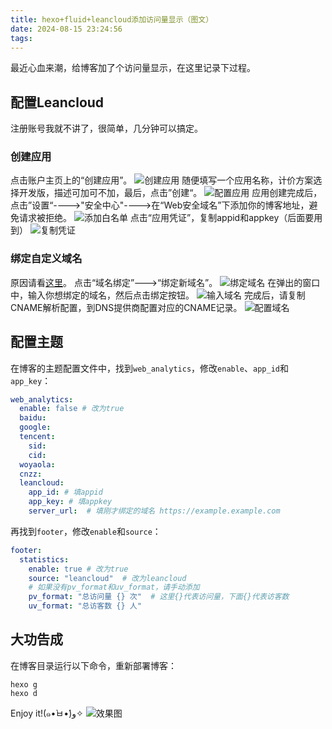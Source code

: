 ```yaml
---
title: hexo+fluid+leancloud添加访问量显示（图文）
date: 2024-08-15 23:24:56
tags:
---
```

最近心血来潮，给博客加了个访问量显示，在这里记录下过程。
## 配置Leancloud
注册账号我就不讲了，很简单，几分钟可以搞定。
### 创建应用
点击账户主页上的“创建应用”。
![创建应用](/zxrimgs/2024-8-15/1.png "创建应用")
随便填写一个应用名称，计价方案选择开发版，描述可加可不加，最后，点击”创建“。
![配置应用](/zxrimgs/2024-8-15/2.png "配置应用")
应用创建完成后，点击”设置“---->"安全中心"---->在“Web安全域名”下添加你的博客地址，避免请求被拒绝。
![添加白名单](/zxrimgs/2024-8-15/3.png "添加白名单")
点击“应用凭证”，复制appid和appkey（后面要用到）
![复制凭证](/zxrimgs/2024-8-15/7.png "复制凭证")
### 绑定自定义域名
原因请看[这里](https://github.com/orgs/walinejs/discussions/1203)。
点击“域名绑定”--->“绑定新域名”。
![绑定域名](/zxrimgs/2024-8-15/4.png "绑定域名")
在弹出的窗口中，输入你想绑定的域名，然后点击绑定按钮。
![输入域名](/zxrimgs/2024-8-15/5.png "输入域名")
完成后，请复制CNAME解析配置，到DNS提供商配置对应的CNAME记录。
![配置域名](/zxrimgs/2024-8-15/6.png "配置域名")
## 配置主题
在博客的主题配置文件中，找到`web_analytics`，修改`enable`、`app_id`和`app_key`：
```yaml
web_analytics:
  enable: false # 改为true
  baidu:
  google:
  tencent:
    sid:
    cid:
  woyaola:
  cnzz:
  leancloud:
    app_id: # 填appid
    app_key: # 填appkey
    server_url:  # 填刚才绑定的域名 https://example.example.com
```
再找到`footer`，修改`enable`和`source`：
```yaml
footer:
  statistics:
    enable: true # 改为true
    source: "leancloud"  # 改为leancloud
    # 如果没有pv_format和uv_format，请手动添加
    pv_format: "总访问量 {} 次"  # 这里{}代表访问量，下面{}代表访客数
    uv_format: "总访客数 {} 人"
```
## 大功告成
在博客目录运行以下命令，重新部署博客：
```
hexo g
hexo d
```
Enjoy it!(๑•̀ㅂ•́)و✧
![效果图](/zxrimgs/2024-8-15/8.png "效果图")
